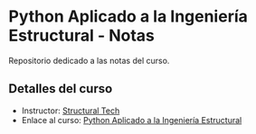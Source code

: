 # Python Aplicado a la Ingeniería Estructural - Notas

Repositorio dedicado a las notas del curso.

## Detalles del curso

- Instructor: [Structural Tech](https://www.youtube.com/@StructuralTech-py)
- Enlace al curso: [Python Aplicado a la Ingeniería Estructural](https://youtube.com/playlist?list=PLRsxpusd7pdzHTNxBupiJzE0ITTNigvoh&si=zp1DPdiN3bGl4KgN)